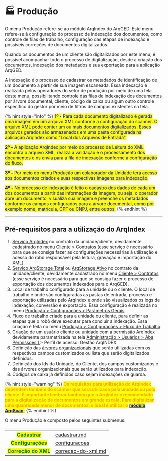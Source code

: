 # 🏭 Produção

O menu Produção refere-se ao módulo ArqIndex do ArqGED. Este menu refere-se à configuração do processo de indexação dos documentos, como controle de filas de trabalho, configuração das etapas de indexação e possíveis correções de documentos digitalizados.&#x20;

Quando os documentos de um cliente são digitalizados por este menu, é possível acompanhar todo o processo de digitalização, desde a criação dos documentos, indexação dos metadados e sua exportação para a aplicação ArqGED.&#x20;

A indexação é o processo de cadastrar os metadados de identificação de um documento a partir de sua imagem escaneada. Essa indexação é realizada pelos operadores do setor de produção por meio de uma tela deste menu, possibilitando controle das filas de indexação dos documentos por árvore documental, cliente, código de caixa ou algum outro controle específico do gestor por meio de filtros de campos existentes na tela.&#x20;

{% hint style="info" %}
<mark style="color:blue;">**1º -**</mark> <mark style="color:blue;"></mark><mark style="color:blue;">Para cada documento digitalizado é gerada uma imagem em um arquivo XML conforme a configuração do scanner. O arquivo XML pode conter um ou mais documentos digitalizados. Esses arquivos gerados são armazenados em uma pasta configurada na aplicação ArqIndex como "Local dos Arquivos de Entrada".</mark>   &#x20;

<mark style="color:blue;">**2º -**</mark> <mark style="color:blue;"></mark><mark style="color:blue;">A aplicação ArqIndex por meio do processo de Leitura do XML encontra o arquivo XML, realiza a validação e o processamento dos documentos e os envia para a fila de indexação conforme a configuração do fluxo.</mark>&#x20;

<mark style="color:blue;">**3º -**</mark> <mark style="color:blue;"></mark><mark style="color:blue;">Por meio do menu Produção um colaborador da Unidade terá acesso aos documentos criados e suas respectivas imagens para indexação.</mark>&#x20;

<mark style="color:blue;">**4º -**</mark> <mark style="color:blue;"></mark><mark style="color:blue;">No processo de indexação é feito o cadastro dos dados de cada um dos documentos a partir das informações da imagem, ou seja, o operador abre um documento, visualiza sua imagem e preenche os metadados conforme os campos configurados para a árvore documental, como por exemplo nome, matrícula, CPF ou CNPJ, entre outros.</mark> &#x20;
{% endhint %}

***

## Pré-requisitos para a utilização do ArqIndex&#x20;

1. [Serviço ArqIndex](../cliente/contratos/aba-servico/regras-de-faturamento-por-tipo-de-servico.md#arqindex) no contrato da unidade/cliente, devidamente cadastrado no menu [Cliente > Contratos](../cliente/contratos/) (esse serviço é necessário para que se consiga fazer as configurações necessárias à utilização e acesso do robô responsável pela leitura, gravação e importação do XML). &#x20;
2. [Serviço ArqStorage Total](../cliente/contratos/aba-servico/regras-de-faturamento-por-tipo-de-servico.md#arqstorage-total) ou [ArqStorage Ativo](../cliente/contratos/aba-servico/regras-de-faturamento-por-tipo-de-servico.md#arqstorage-ativo) no contrato da unidade/cliente, devidamente cadastrado no menu [Cliente > Contratos](../cliente/contratos/) (esse serviço é necessário para que se consiga fazer o processo de exportação dos documentos indexados para o ArqGED).&#x20;
3. Local de trabalho configurado para a unidade ou o cliente. O local de trabalho é onde são configuradas as pastas de entrada, processo e exportação utilizadas pelo ArqIndex e onde são visualizados os logs de indexação, conversão e exportação. Essa configuração é realizada no menu [Produção > Configurações > Parâmetros Gerais](configuracoes/#parametros-gerais).&#x20;
4. Fluxo de trabalho criado para a unidade ou cliente, para definir as etapas que o robô deve executar para concluir a indexação. Essa criação é feita no menu [Produção > Configurações > Fluxo de Trabalho](configuracoes/#fluxo-de-trabalho). &#x20;
5. Criação de um usuário cliente ou unidade com a permissão ArqIndex devidamente parametrizada na tela [Administração > Usuários > Aba Permissões I ](../administracao/usuarios.md)> Perfil de acesso: Gestão ArqINDEX.&#x20;
6. Definição das [árvores organizacionais](../arvore-documental/arvore-organizacional.md) que serão utilizadas com os respectivos campos customizados ou lista que serão digitalizados definidos.&#x20;
7. Definição dos Ids da Unidade, do Cliente, dos campos customizados e das árvores organizacionais que serão utilizados para indexação.&#x20;
8. Códigos de caixa já definidos caso sejam indexações de guarda. &#x20;

{% hint style="warning" %}
<mark style="color:orange;">**Os requisitos para utilização do ArqIndex dependem também do scanner que será utilizado pela unidade ou pelo cliente. É importante lembrar também que o ArqIndex é recomendado para a digitalização de documentos em grande escala. Para digitalizar uma quantidade menor de documentos, o ideal é utilizar o**</mark> [<mark style="color:blue;">**módulo ArqScan**</mark>](../documento/explorar/modulo-arqscan.md)<mark style="color:orange;">**.**</mark>
{% endhint %}

O menu Produção é composto pelos seguintes submenus:&#x20;

<table data-view="cards"><thead><tr><th align="center"></th><th data-hidden data-card-target data-type="content-ref"></th></tr></thead><tbody><tr><td align="center"><mark style="color:green;"><strong>Cadastrar</strong></mark></td><td><a href="cadastrar.md">cadastrar.md</a></td></tr><tr><td align="center"><mark style="color:green;"><strong>Configurações</strong></mark></td><td><a href="configuracoes/">configuracoes</a></td></tr><tr><td align="center"><mark style="color:green;"><strong>Correção do XML</strong></mark></td><td><a href="correcao-do-xml.md">correcao-do-xml.md</a></td></tr></tbody></table>
